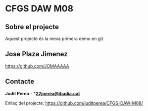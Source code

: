 
# CFGS DAW M08
## Sobre el projecte
Aquest projecte és la meva primera demo en git
## Jose Plaza Jimenez
https://github.com/JOMAAAAA
## Contacte
**Judit Perea** - ***22jperea@ibadia.cat**

Enllaç del projecte:
https://github.com/juditperea/CFGS-DAW-M08/
